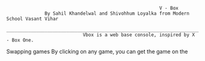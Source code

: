                                                             V - Box
                  By Sahil Khandelwal and Shivohhum Loyalka from Modern School Vasant Vihar
                ___________________________________________________________________________________________
                                Vbox is a web base console, inspired by X - Box One.

Swapping games
By clicking on any game, you can get the game on the
